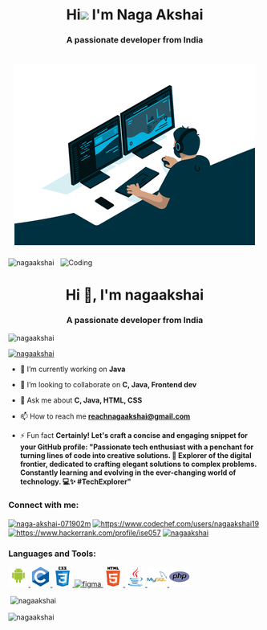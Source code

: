 <h1 align="center">Hi<a href="#"><img src="https://media.giphy.com/media/hvRJCLFzcasrR4ia7z/giphy.gif" width="5%"></a>    I'm Naga Akshai</h1>
<h3 align="center">A passionate developer from India</h3>
<h1 align="center">
 <img src="https://raw.githubusercontent.com/adarsh-gupta101/adarsh-gupta101/main/assets/giphy.gif" />
</h1>
<img align="right" alt="Coding" width="400" src="https://cdn.dribbble.com/users/1162077/screenshots/3848914/programmer.gif">

<p align="left"> <img src="https://komarev.com/ghpvc/?username=nagaakshai&label=Profile%20views&color=0e75b6&style=flat" alt="nagaakshai" /> </p>

<h1 align="center">Hi 👋, I'm nagaakshai</h1>
<h3 align="center">A passionate developer from India</h3>

<p align="left"> <img src="https://komarev.com/ghpvc/?username=nagaakshai&label=Profile%20views&color=0e75b6&style=flat" alt="nagaakshai" /> </p>

<p align="left"> <a href="https://github.com/ryo-ma/github-profile-trophy"><img src="https://github-profile-trophy.vercel.app/?username=nagaakshai" alt="nagaakshai" /></a> </p>

- 🔭 I’m currently working on **Java**

- 👯 I’m looking to collaborate on **C, Java, Frontend dev**

- 💬 Ask me about **C, Java, HTML, CSS**

- 📫 How to reach me **reachnagaakshai@gmail.com**

- ⚡ Fun fact **Certainly! Let's craft a concise and engaging snippet for your GitHub profile: "Passionate tech enthusiast with a penchant for turning lines of code into creative solutions. 🚀 Explorer of the digital frontier, dedicated to crafting elegant solutions to complex problems. Constantly learning and evolving in the ever-changing world of technology. 💻✨ #TechExplorer"**

<h3 align="left">Connect with me:</h3>
<p align="left">
<a href="https://linkedin.com/in/naga-akshai-071902m" target="blank"><img align="center" src="https://raw.githubusercontent.com/rahuldkjain/github-profile-readme-generator/master/src/images/icons/Social/linked-in-alt.svg" alt="naga-akshai-071902m" height="30" width="40" /></a>
<a href="https://www.codechef.com/users/https://www.codechef.com/users/nagaakshai19" target="blank"><img align="center" src="https://cdn.jsdelivr.net/npm/simple-icons@3.1.0/icons/codechef.svg" alt="https://www.codechef.com/users/nagaakshai19" height="30" width="40" /></a>
<a href="https://www.hackerrank.com/https://www.hackerrank.com/profile/ise057" target="blank"><img align="center" src="https://raw.githubusercontent.com/rahuldkjain/github-profile-readme-generator/master/src/images/icons/Social/hackerrank.svg" alt="https://www.hackerrank.com/profile/ise057" height="30" width="40" /></a>
<a href="https://www.leetcode.com/nagaakshai" target="blank"><img align="center" src="https://raw.githubusercontent.com/rahuldkjain/github-profile-readme-generator/master/src/images/icons/Social/leet-code.svg" alt="nagaakshai" height="30" width="40" /></a>
</p>

<h3 align="left">Languages and Tools:</h3>
<p align="left"> <a href="https://developer.android.com" target="_blank" rel="noreferrer"> <img src="https://raw.githubusercontent.com/devicons/devicon/master/icons/android/android-original-wordmark.svg" alt="android" width="40" height="40"/> </a> <a href="https://www.cprogramming.com/" target="_blank" rel="noreferrer"> <img src="https://raw.githubusercontent.com/devicons/devicon/master/icons/c/c-original.svg" alt="c" width="40" height="40"/> </a> <a href="https://www.w3schools.com/css/" target="_blank" rel="noreferrer"> <img src="https://raw.githubusercontent.com/devicons/devicon/master/icons/css3/css3-original-wordmark.svg" alt="css3" width="40" height="40"/> </a> <a href="https://www.figma.com/" target="_blank" rel="noreferrer"> <img src="https://www.vectorlogo.zone/logos/figma/figma-icon.svg" alt="figma" width="40" height="40"/> </a> <a href="https://www.w3.org/html/" target="_blank" rel="noreferrer"> <img src="https://raw.githubusercontent.com/devicons/devicon/master/icons/html5/html5-original-wordmark.svg" alt="html5" width="40" height="40"/> </a> <a href="https://www.java.com" target="_blank" rel="noreferrer"> <img src="https://raw.githubusercontent.com/devicons/devicon/master/icons/java/java-original.svg" alt="java" width="40" height="40"/> </a> <a href="https://www.mysql.com/" target="_blank" rel="noreferrer"> <img src="https://raw.githubusercontent.com/devicons/devicon/master/icons/mysql/mysql-original-wordmark.svg" alt="mysql" width="40" height="40"/> </a> <a href="https://www.php.net" target="_blank" rel="noreferrer"> <img src="https://raw.githubusercontent.com/devicons/devicon/master/icons/php/php-original.svg" alt="php" width="40" height="40"/> </a> </p>

<p>&nbsp;<img align="center" src="https://github-readme-stats.vercel.app/api?username=nagaakshai&show_icons=true&locale=en" alt="nagaakshai" /></p>

<p><img align="center" src="https://github-readme-streak-stats.herokuapp.com/?user=nagaakshai&" alt="nagaakshai" /></p>
